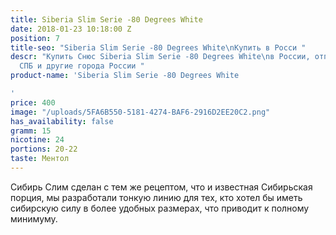 ```yaml
---
title: Siberia Slim Serie -80 Degrees White
date: 2018-01-23 10:18:00 Z
position: 7
title-seo: "Siberia Slim Serie -80 Degrees White\nКупить в Росси "
descr: "Купить Снюс Siberia Slim Serie -80 Degrees White\nв России, отправляем в Москву,
  СПБ и другие города России "
product-name: 'Siberia Slim Serie -80 Degrees White

'
price: 400
image: "/uploads/5FA6B550-5181-4274-BAF6-2916D2EE20C2.png"
has_availability: false
gramm: 15
nicotine: 24
portions: 20-22
taste: Ментол
---
```


Сибирь Слим сделан с тем же рецептом, что и известная Сибирьская порция, мы разработали тонкую линию для тех, кто хотел бы иметь сибирскую силу в более удобных размерах, что приводит к полному минимуму.